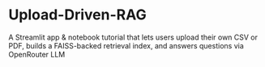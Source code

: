 # Upload-Driven-RAG
A Streamlit app &amp; notebook tutorial that lets users upload their own CSV or PDF, builds a FAISS-backed retrieval index, and answers questions via OpenRouter LLM
